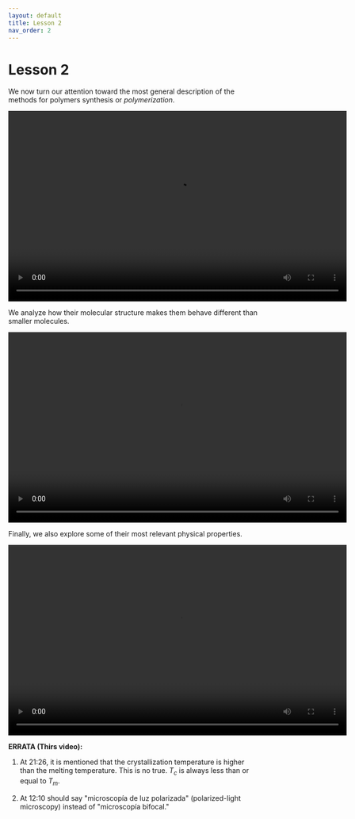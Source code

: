 ```yaml
---
layout: default
title: Lesson 2
nav_order: 2
---
```


# [](#header-1)Lesson 2

We now turn our attention toward the most general description of the methods
for polymers synthesis or *polymerization*.

<video width="683" height="384" controls>
  <source src="../assets/images/lesson2-1.webm" type="video/webm">
</video>

<br/>

We analyze how their molecular structure makes them behave different than
smaller molecules.

<video width="683" height="384" controls>
  <source src="../assets/images/lesson2-2a.webm" type="video/webm">
</video>

<br/>

Finally, we also explore some of their most relevant physical properties.

<video width="683" height="384" controls>
  <source src="../assets/images/lesson2-2b.webm" type="video/webm">
</video>

<br/>

**ERRATA (Thirs video):**

 1. At 21:26, it is mentioned that the crystallization temperature is higher
    than the melting temperature. This is no true. $T_c$ is always less than or
    equal to $T_m$.

 2. At 12:10 should say "microscopía de luz polarizada" (polarized-light
    microscopy) instead of "microscopía bifocal."
